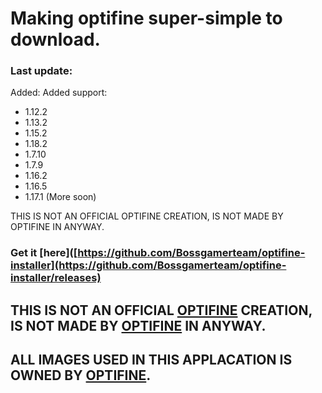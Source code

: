 # Making optifine super-simple to download.
### Last update:
Added:
Added support:
- 1.12.2
- 1.13.2
- 1.15.2
- 1.18.2
- 1.7.10
- 1.7.9
- 1.16.2
- 1.16.5
- 1.17.1
(More soon)

THIS IS NOT AN OFFICIAL OPTIFINE CREATION, IS NOT MADE BY OPTIFINE IN ANYWAY.

### Get it [here]([https://github.com/Bossgamerteam/optifine-installer](https://github.com/Bossgamerteam/optifine-installer/releases)
## **THIS IS NOT AN OFFICIAL [OPTIFINE](https://optifine.net) CREATION, IS NOT MADE BY [OPTIFINE](https://optifine.net) IN ANYWAY.**
## **ALL IMAGES USED IN THIS APPLACATION IS OWNED BY [OPTIFINE](https://optifine.net).**
